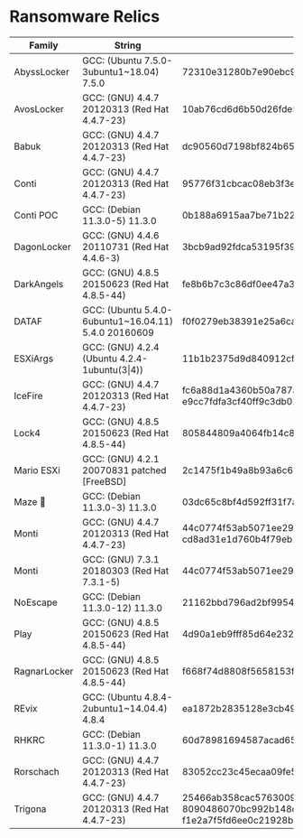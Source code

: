 # Ransomware Relics

| Family      | String      | Hash        |
| ----------- | ----------- | ----------- |
| AbyssLocker | GCC: (Ubuntu 7.5.0-3ubuntu1~18.04) 7.5.0     | 72310e31280b7e90ebc9a32cb33674060a3587663c0334daef76c2ae2cc2a462 |
| AvosLocker  | GCC: (GNU) 4.4.7 20120313 (Red Hat 4.4.7-23) | 10ab76cd6d6b50d26fde5fe54e8d80fceeb744de8dbafddff470939fac6a98c4 |
| Babuk       | GCC: (GNU) 4.4.7 20120313 (Red Hat 4.4.7-23) | dc90560d7198bf824b65ba2cfbe403d84d38113f41a1aa2f37f8d827fd9e0ceb |
| Conti       | GCC: (GNU) 4.4.7 20120313 (Red Hat 4.4.7-23) | 95776f31cbcac08eb3f3e9235d07513a6d7a6bf9f1b7f3d400b2cf0afdb088a7 |
| Conti POC   | GCC: (Debian 11.3.0-5) 11.3.0                | 0b188a6915aa7be71b224ef8a43795939bd90a44ba5818c644c1250e2e4c9a87 |
| DagonLocker | GCC: (GNU) 4.4.6 20110731 (Red Hat 4.4.6-3)  | 3bcb9ad92fdca53195f390fc4d8d721b504b38deeda25c1189a909a7011406c9 |
| DarkAngels  | GCC: (GNU) 4.8.5 20150623 (Red Hat 4.8.5-44) | fe8b6b7c3c86df0ee47a3cb04a68891fd5e91f3bfb13482112dd9042e8baebdf |
| DATAF       | GCC: (Ubuntu 5.4.0-6ubuntu1~16.04.11) 5.4.0 20160609 | f0f0279eb38391e25a6cac9c903da0bd23d418ed8100194295ea69130acc5e3f |
| ESXiArgs    | GCC: (GNU) 4.2.4 (Ubuntu 4.2.4-1ubuntu(3\|4)) | 11b1b2375d9d840912cfd1f0d0d04d93ed0cddb0ae4ddb550a5b62cd044d6b66 |
| IceFire     | GCC: (GNU) 4.4.7 20120313 (Red Hat 4.4.7-23) | fc6a88d1a4360b50a787a6d0f3dbb037b8146ea2fc4df4d90e6848ad98fe9166 e9cc7fdfa3cf40ff9c3db0248a79f4817b170f2660aa2b2ed6c551eae1c38e0b |
| Lock4       | GCC: (GNU) 4.8.5 20150623 (Red Hat 4.8.5-44) | 805844809a4064fb14c88f1a401dcf1b5595a0183f4d3289cddfded1c1f498a9 |
| Mario ESXi  | GCC: (GNU) 4.2.1 20070831 patched [FreeBSD]  | 2c1475f1b49a8b93a6c6217be078392925535e084048bf04241e57a711f0f58e |
| Maze 🥴     | GCC: (Debian 11.3.0-3) 11.3.0                | 03dc65c8bf4d592ff31f7a8e418a6bccc85639980f6afba80cb5e684f8c85878 |
| Monti       | GCC: (GNU) 4.4.7 20120313 (Red Hat 4.4.7-23) | 44c0774f53ab5071ee2969c5e44df56b13f5047e3fca6108375e6055998b86f2 cd8ad31e1d760b4f79eb1c3d5ff15770eb88fa1c576c02775ec659ff872c1bf7 |
| Monti       | GCC: (GNU) 7.3.1 20180303 (Red Hat 7.3.1-5)  | 44c0774f53ab5071ee2969c5e44df56b13f5047e3fca6108375e6055998b86f2 |
| NoEscape    | GCC: (Debian 11.3.0-12) 11.3.0               | 21162bbd796ad2bf9954265276bfebea8741596e8fe9d86070245d9b5f9db6da |
| Play        | GCC: (GNU) 4.8.5 20150623 (Red Hat 4.8.5-44) | 4d90a1eb9fff85d64e2323b91db979c8dce6bd6aaa46146ade8c006f4cab9275 |
| RagnarLocker | GCC: (GNU) 4.8.5 20150623 (Red Hat 4.8.5-44) | f668f74d8808f5658153ff3e6aee8653b6324ada70a4aa2034dfa20d96875836 |
| REvix       | GCC: (Ubuntu 4.8.4-2ubuntu1~14.04.4) 4.8.4   | ea1872b2835128e3cb49a0bc27e4727ca33c4e6eba1e80422db19b505f965bc4 |
| RHKRC       | GCC: (Debian 11.3.0-1) 11.3.0                | 60d78981694587acad65cdb6c95c1eefe54a452cf297cc843fb328e413025e83 |
| Rorschach   | GCC: (GNU) 4.4.7 20120313 (Red Hat 4.4.7-23) | 83052cc23c45ecaa09fe5c87fd650c7f8e708aea46756a2b9d452d40ce3b9c00 |
| Trigona     | GCC: (GNU) 4.4.7 20120313 (Red Hat 4.4.7-23) | 25466ab358cac5763009076f1464a93c67593a81b13a8d6a719614132eda91bc 8090486070bc992b148cfc8f41a3cccb2adef73ce29f12a5e85ba890428111d7 f1e2a7f5fd6ee0c21928b1cae6e66724c4537052f8676feeaa18e84cf3c0c663 |
